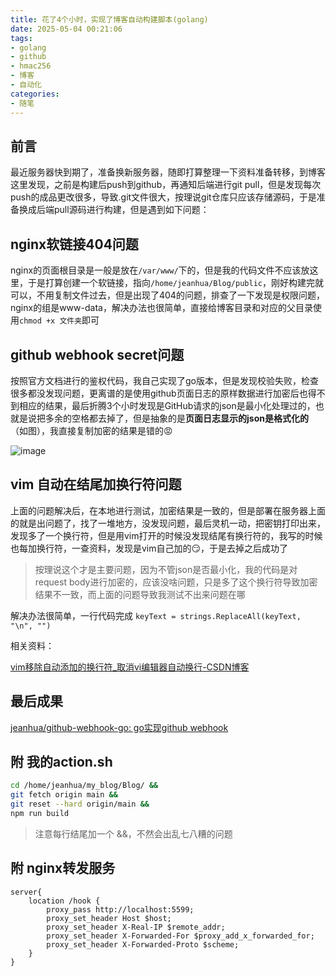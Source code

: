 ```yaml
---
title: 花了4个小时，实现了博客自动构建脚本(golang)
date: 2025-05-04 00:21:06
tags:
- golang
- github
- hmac256
- 博客
- 自动化
categories:
- 随笔
---
```


## 前言

最近服务器快到期了，准备换新服务器，随即打算整理一下资料准备转移，到博客这里发现，之前是构建后push到github，再通知后端进行git pull，但是发现每次push的成品更改很多，导致.git文件很大，按理说git仓库只应该存储源码，于是准备换成后端pull源码进行构建，但是遇到如下问题：

## nginx软链接404问题

nginx的页面根目录是一般是放在`/var/www/`下的，但是我的代码文件不应该放这里，于是打算创建一个软链接，指向`/home/jeanhua/Blog/public`，刚好构建完就可以，不用复制文件过去，但是出现了404的问题，排查了一下发现是权限问题，nginx的组是www-data，解决办法也很简单，直接给博客目录和对应的父目录使用`chmod +x 文件夹`即可

## github webhook secret问题

按照官方文档进行的鉴权代码，我自己实现了go版本，但是发现校验失败，检查很多都没发现问题，更离谱的是使用github页面日志的原样数据进行加密后也得不到相应的结果，最后折腾3个小时发现是GitHub请求的json是最小化处理过的，也就是说把多余的空格都去掉了，但是抽象的是**页面日志显示的json是格式化的**（如图），我直接复制加密的结果是错的😡

![image](/image/webhook/1.png)

## vim 自动在结尾加换行符问题

上面的问题解决后，在本地进行测试，加密结果是一致的，但是部署在服务器上面的就是出问题了，找了一堆地方，没发现问题，最后灵机一动，把密钥打印出来，发现多了一个换行符，但是用vim打开的时候没发现结尾有换行符的，我写的时候也每加换行符，一查资料，发现是vim自己加的😏，于是去掉之后成功了

> 按理说这个才是主要问题，因为不管json是否最小化，我的代码是对request body进行加密的，应该没啥问题，只是多了这个换行符导致加密结果不一致，而上面的问题导致我测试不出来问题在哪

解决办法很简单，一行代码完成  `keyText = strings.ReplaceAll(keyText, "\n", "")`

相关资料：

[vim移除自动添加的换行符_取消vi编辑器自动换行-CSDN博客](https://blog.csdn.net/Quincuntial/article/details/111374789)

## 最后成果

[jeanhua/github-webhook-go: go实现github webhook](https://github.com/jeanhua/github-webhook-go)

## 附 我的action.sh

```bash
cd /home/jeanhua/my_blog/Blog/ &&
git fetch origin main &&
git reset --hard origin/main &&
npm run build
```

> 注意每行结尾加一个 &&，不然会出乱七八糟的问题

## 附 nginx转发服务

```nginx
server{
    location /hook {
        proxy_pass http://localhost:5599;
        proxy_set_header Host $host;
        proxy_set_header X-Real-IP $remote_addr;
        proxy_set_header X-Forwarded-For $proxy_add_x_forwarded_for;
        proxy_set_header X-Forwarded-Proto $scheme;
    }
}
```


